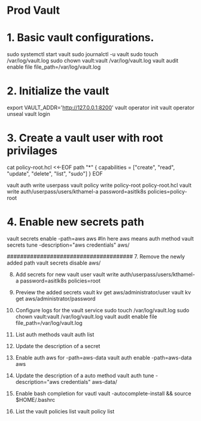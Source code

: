 # Prod Vault #

# 1. Basic vault configurations.

sudo systemctl start vault
sudo journalctl -u vault
sudo touch /var/log/vault.log
sudo chown vault:vault /var/log/vault.log
vault audit enable file file_path=/var/log/vault.log

# 2. Initialize the vault
export VAULT_ADDR='http://127.0.0.1:8200'
vault operator init
vault operator unseal
vault login

# 3. Create a vault user with root privilages

cat policy-root.hcl <<-EOF
path "*" {
capabilities = ["create", "read", "update", "delete", "list", "sudo"]
} 
EOF

vault auth write userpass
vault policy write policy-root policy-root.hcl
vault write auth/userpass/users/kthamel-a password=asitlk8s policies=policy-root

# 4. Enable new secrets path
vault secrets enable -path=aws aws  #In here aws means auth method
vault secrets tune -description="aws credentials" aws/


######################################
7. Remove the newly added path 
vault secrets disable aws/

8. Add secrets for new vault user
vault write auth/userpass/users/kthamel-a password=asitlk8s policies=root

9. Preview the added secrets 
vault kv get aws/administrator/user
vault kv get aws/administrator/password

10. Configure logs for the vault service
sudo touch /var/log/vault.log
sudo chown vault:vault /var/log/vault.log
vault audit enable file file_path=/var/log/vault.log

11. List auth methods
vault auth list

12. Update the description of a secret


13. Enable auth aws for -path=aws-data
vault auth enable -path=aws-data aws

14. Update the description of a auto method
vault auth tune -description="aws credentials" aws-data/

15. Enable bash completion for vautl
vault -autocomplete-install && source $HOME/.bashrc

16. List the vault policies list 
vault policy list


